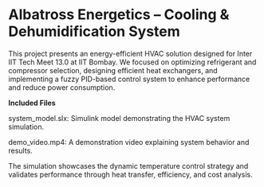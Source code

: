 # Albatross Energetics – Cooling & Dehumidification System
This project presents an energy-efficient HVAC solution designed for Inter IIT Tech Meet 13.0 at IIT Bombay. We focused on optimizing refrigerant and compressor selection, designing efficient heat exchangers, and implementing a fuzzy PID-based control system to enhance performance and reduce power consumption.

 **Included Files**

system_model.slx: Simulink model demonstrating the HVAC system simulation.

demo_video.mp4: A demonstration video explaining system behavior and results.

The simulation showcases the dynamic temperature control strategy and validates performance through heat transfer, efficiency, and cost analysis.
